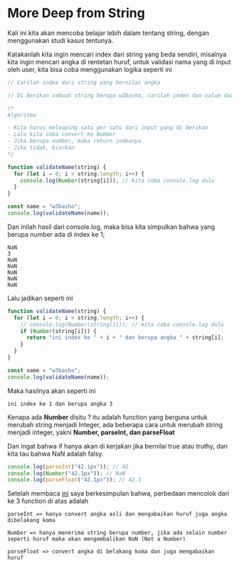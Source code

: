 # More Deep from String

Kali ini kita akan mencoba belajar lebih dalam tentang string, dengan menggunakan studi kasus tentunya.

Katakanlah kita ingin mencari index dari string yang beda sendiri, misalnya kita ingin mencari angka di rentetan huruf, untuk validasi nama yang di input oleh user, kita bisa coba menggunakan logika seperti ini

```javascript
// Carilah index dari string yang bernilai angka

// Di berikan sebuah string berupa w3basho, carilah index dan value dari string tersebut yang bernilai angka.

/*
Algoritma

- Kita harus melooping satu per satu dari input yang di berikan
- Lalu kita coba convert ke Number
- Jika berupa number, maka return indexnya
- Jika tidak, biarkan
*/

function validateName(string) {
  for (let i = 0; i < string.length; i++) {
    console.log(Number(string[i])); // kita coba console.log dulu
  }
}

const name = "w3basho";
console.log(validateName(name));
```

Dan inilah hasil dari console.log, maka bisa kita simpulkan bahwa yang berupa number ada di index ke 1;

```
NaN
3
NaN
NaN
NaN
NaN
NaN
```

Lalu jadikan seperti ini

```javascript
function validateName(string) {
  for (let i = 0; i < string.length; i++) {
    // console.log(Number(string[i])); // kita coba console.log dulu
    if (Number(string[i])) {
      return "ini index ke " + i + " dan berupa angka " + string[i];
    }
  }
}

const name = "w3basho";
console.log(validateName(name));
```

Maka hasilnya akan seperti ini

```
ini index ke 1 dan berupa angka 3
```

Kenapa ada **Number** disitu ? itu adalah function yang berguna untuk merubah string menjadi Integer, ada beberapa cara untuk merubah string menjadi integer, yakni **Number, parseInt, dan parseFloat**

Dan ingat bahwa if hanya akan di kerjakan jika bernilai true atau truthy, dan kita tau bahwa NaN adalah falsy.

```javascript
console.log(parseInt("42.1px")); // 42
console.log(Number("42.1px")); // NaN
console.log(parseFloat("42.1px")); // 42.1
```

Setelah membaca [ini](https://gomakethings.com/converting-strings-to-numbers-with-vanilla-javascript/) saya berkesimpulan bahwa, perbedaan mencolok dari ke 3 function di atas adalah

```
parseInt => hanya convert angka asli dan mengabaikan huruf juga angka dibelakang koma

Number => hanya menerima string berupa number, jika ada selain number seperti huruf maka akan mengembalikan NaN (Not a Number)

parseFloat => convert angka di belakang koma dan juga mengabaikan huruf
```
